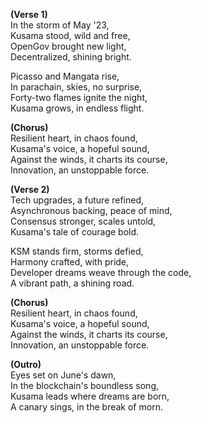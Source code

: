 **(Verse 1)**\
In the storm of May '23,\
Kusama stood, wild and free,\
OpenGov brought new light,\
Decentralized, shining bright.

Picasso and Mangata rise,\
In parachain, skies, no surprise,\
Forty-two flames ignite the night,\
Kusama grows, in endless flight.

**(Chorus)**\
Resilient heart, in chaos found,\
Kusama's voice, a hopeful sound,\
Against the winds, it charts its course,\
Innovation, an unstoppable force.

**(Verse 2)**\
Tech upgrades, a future refined,\
Asynchronous backing, peace of mind,\
Consensus stronger, scales untold,\
Kusama's tale of courage bold.

KSM stands firm, storms defied,\
Harmony crafted, with pride,\
Developer dreams weave through the code,\
A vibrant path, a shining road.

**(Chorus)**\
Resilient heart, in chaos found,\
Kusama's voice, a hopeful sound,\
Against the winds, it charts its course,\
Innovation, an unstoppable force.

**(Outro)**\
Eyes set on June's dawn,\
In the blockchain's boundless song,\
Kusama leads where dreams are born,\
A canary sings, in the break of morn.
